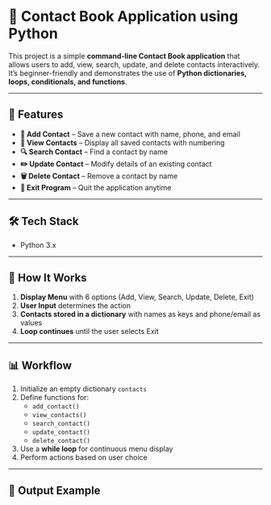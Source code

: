 # 📒 Contact Book Application using Python

This project is a simple **command-line Contact Book application** that allows users to add, view, search, update, and delete contacts interactively.  
It’s beginner-friendly and demonstrates the use of **Python dictionaries, loops, conditionals, and functions**.

---

## 🚀 Features

- **👤 Add Contact** – Save a new contact with name, phone, and email  
- **📜 View Contacts** – Display all saved contacts with numbering  
- **🔍 Search Contact** – Find a contact by name  
- **✏️ Update Contact** – Modify details of an existing contact  
- **🗑️ Delete Contact** – Remove a contact by name  
- **🚪 Exit Program** – Quit the application anytime  

---

## 🛠 Tech Stack
- Python 3.x

---

## 📂 How It Works

1. **Display Menu** with 6 options (Add, View, Search, Update, Delete, Exit)  
2. **User Input** determines the action  
3. **Contacts stored in a dictionary** with names as keys and phone/email as values  
4. **Loop continues** until the user selects Exit  

---

## 📊 Workflow

1. Initialize an empty dictionary `contacts`  
2. Define functions for:
   - `add_contact()`
   - `view_contacts()`
   - `search_contact()`
   - `update_contact()`
   - `delete_contact()`
3. Use a **while loop** for continuous menu display  
4. Perform actions based on user choice  

---

## 📌 Output Example


